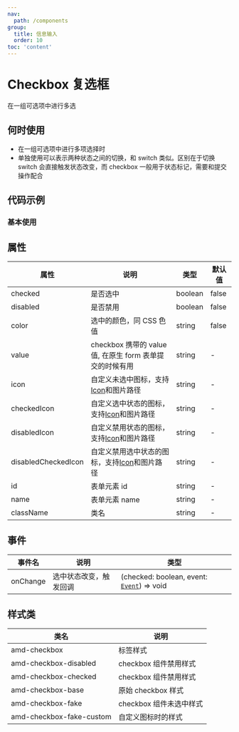 ```yaml
---
nav:
  path: /components
group:
  title: 信息输入
  order: 10
toc: 'content'
---
```


# Checkbox 复选框
在一组可选项中进行多选
## 何时使用
- 在一组可选项中进行多项选择时
- 单独使用可以表示两种状态之间的切换，和 switch 类似。区别在于切换 switch 会直接触发状态改变，而 checkbox 一般用于状态标记，需要和提交操作配合



## 代码示例

### 基本使用
<code src='../../demo/pages/Checkbox'></code>

## 属性
    
| 属性 |  说明 | 类型 | 默认值 |
| -----|-----|-----|-----|
| checked | 是否选中  | boolean | false |
| disabled | 是否禁用  | boolean | false |
| color | 选中的颜色，同 CSS 色值 | string | false |
| value | checkbox 携带的 value 值, 在原生 form 表单提交的时候有用 | string | - |
| icon | 自定义未选中图标，支持[Icon](./icon#代码示例)和图片路径 | string | - |
| checkedIcon | 自定义选中状态的图标，支持[Icon](./icon#代码示例)和图片路径  | string | - |
| disabledIcon | 自定义禁用状态的图标，支持[Icon](./icon#代码示例)和图片路径 | string | - |
| disabledCheckedIcon | 自定义禁用选中状态的图标，支持[Icon](./icon#代码示例)和图片路径 | string | - |
| id | 表单元素 id | string | - |
| name | 表单元素 name  | string | - | 
| className | 类名| string | - |



## 事件

| 事件名 | 说明 | 类型 |
| -----|-----|-----|
| onChange | 选中状态改变，触发回调 | (checked: boolean, event:  [`Event`](https://opendocs.alipay.com/mini/framework/event-object)) => void|

## 样式类

| 类名 | 说明 |
| -----|-----|
| amd-checkbox | 标签样式 |
| amd-checkbox-disabled | checkbox 组件禁用样式 |
| amd-checkbox-checked | checkbox 组件禁用样式 |
| amd-checkbox-base | 原始 checkbox 样式 |
| amd-checkbox-fake | checkbox 组件未选中样式 |
| amd-checkbox-fake-custom | 自定义图标时的样式 |
